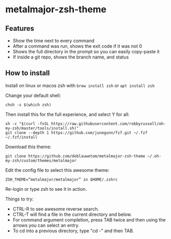 # metalmajor-zsh-theme

## Features

- Show the time next to every command
- After a command was run, shows the exit code if it was not 0
- Shows the full directory in the prompt so you can easily copy-paste it
- If inside a git repo, shows the branch name, and status

## How to install

Install on linux or macos zsh with `brew install zsh` or `apt install zsh`

Change your default shell:
```
chsh -s $(which zsh)
```

Then install this for the full experience, and select Y for all:
```
sh -c "$(curl -fsSL https://raw.githubusercontent.com/robbyrussell/oh-my-zsh/master/tools/install.sh)"
git clone --depth 1 https://github.com/junegunn/fzf.git ~/.fzf
~/.fzf/install
```

Download this theme:
```
git clone https://github.com/deblauwetom/metalmajor-zsh-theme ~/.oh-my-zsh/custom/themes/metalmajor
```

Edit the config file to select this awesome theme:
```
ZSH_THEME=“metalmajor/metalmajor” in $HOME/.zshrc
```

Re-login or type zsh to see it in action.

Things to try:
- CTRL-R to see awesome reverse search. 
- CTRL-T will find a file in the current directory and below.
- For command argument completion, press TAB twice and then using the arrows you can select an entry.
- To cd into a previous directory, type "cd -" and then TAB.  
